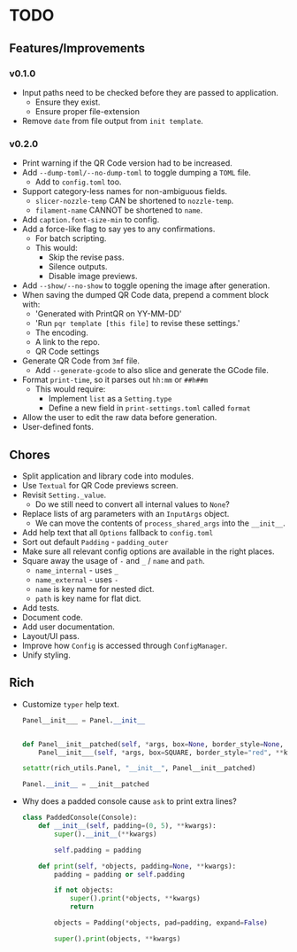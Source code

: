 # TODO

## Features/Improvements

### v0.1.0

- Input paths need to be checked before they are passed to application.
  - Ensure they exist.
  - Ensure proper file-extension
- Remove `date` from file output from `init template`.

### v0.2.0

- Print warning if the QR Code version had to be increased.
- Add `--dump-toml/--no-dump-toml` to toggle dumping a `TOML` file.
  - Add to `config.toml` too.
- Support category-less names for non-ambiguous fields.
  - `slicer-nozzle-temp` CAN be shortened to `nozzle-temp`.
  - `filament-name` CANNOT be shortened to `name`.
- Add `caption.font-size-min` to config.
- Add a force-like flag to say yes to any confirmations.
  - For batch scripting.
  - This would:
    - Skip the revise pass.
    - Silence outputs.
    - Disable image previews.
- Add `--show/--no-show` to toggle opening the image after generation.
- When saving the dumped QR Code data, prepend a comment block with:
  - 'Generated with PrintQR on YY-MM-DD'
  - 'Run `pqr template [this file]` to revise these settings.'
  - The encoding.
  - A link to the repo.
  - QR Code settings
- Generate QR Code from `3mf` file.
  - Add `--generate-gcode` to also slice and generate the GCode file.
- Format `print-time`, so it parses out `hh:mm` or `##h##m`
  - This would require:
    - Implement `list` as a `Setting.type`
    - Define a new field in `print-settings.toml` called `format`
- Allow the user to edit the raw data before generation.
- User-defined fonts.

## Chores

- Split application and library code into modules.
- Use `Textual` for QR Code previews screen.
- Revisit `Setting._value`.
  - Do we still need to convert all internal values to `None`?
- Replace lists of arg parameters with an `InputArgs` object.
  - We can move the contents of `process_shared_args` into the `__init__`.
- Add help text that all `Options` fallback to `config.toml`
- Sort out default `Padding` - `padding_outer`
- Make sure all relevant config options are available in the right places.
- Square away the usage of `-` and `_` / `name` and `path`.
  - `name_internal` - uses `_`
  - `name_external` - uses `-`
  - `name` is key name for nested dict.
  - `path` is key name for flat dict.
- Add tests.
- Document code.
- Add user documentation.
- Layout/UI pass.
- Improve how `Config` is accessed through `ConfigManager`.
- Unify styling.

## Rich

- Customize `typer` help text.

  ```python
  Panel__init___ = Panel.__init__


  def Panel__init__patched(self, *args, box=None, border_style=None, **kwargs):
      Panel__init___(self, *args, box=SQUARE, border_style="red", **kwargs)

  setattr(rich_utils.Panel, "__init__", Panel__init__patched)

  Panel.__init__ = __init__patched
  ```

- Why does a padded console cause `ask` to print extra lines?

  ```python
  class PaddedConsole(Console):
      def __init__(self, padding=(0, 5), **kwargs):
          super().__init__(**kwargs)

          self.padding = padding

      def print(self, *objects, padding=None, **kwargs):
          padding = padding or self.padding

          if not objects:
              super().print(*objects, **kwargs)
              return

          objects = Padding(*objects, pad=padding, expand=False)

          super().print(objects, **kwargs)
  ```
